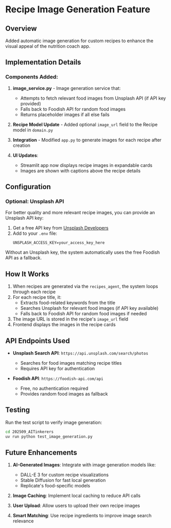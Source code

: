 # Recipe Image Generation Feature

## Overview
Added automatic image generation for custom recipes to enhance the visual appeal of the nutrition coach app.

## Implementation Details

### Components Added:
1. **image_service.py** - Image generation service that:
   - Attempts to fetch relevant food images from Unsplash API (if API key provided)
   - Falls back to Foodish API for random food images
   - Returns placeholder images if all else fails

2. **Recipe Model Update** - Added optional `image_url` field to the Recipe model in `domain.py`

3. **Integration** - Modified `app.py` to generate images for each recipe after creation

4. **UI Updates**:
   - Streamlit app now displays recipe images in expandable cards
   - Images are shown with captions above the recipe details

## Configuration

### Optional: Unsplash API
For better quality and more relevant recipe images, you can provide an Unsplash API key:

1. Get a free API key from [Unsplash Developers](https://unsplash.com/developers)
2. Add to your `.env` file:
   ```
   UNSPLASH_ACCESS_KEY=your_access_key_here
   ```

Without an Unsplash key, the system automatically uses the free Foodish API as a fallback.

## How It Works

1. When recipes are generated via the `recipes_agent`, the system loops through each recipe
2. For each recipe title, it:
   - Extracts food-related keywords from the title
   - Searches Unsplash for relevant food images (if API key available)
   - Falls back to Foodish API for random food images if needed
3. The image URL is stored in the recipe's `image_url` field
4. Frontend displays the images in the recipe cards

## API Endpoints Used

- **Unsplash Search API**: `https://api.unsplash.com/search/photos`
  - Searches for food images matching recipe titles
  - Requires API key for authentication

- **Foodish API**: `https://foodish-api.com/api`
  - Free, no authentication required
  - Provides random food images as fallback

## Testing

Run the test script to verify image generation:
```bash
cd 202509_AITinkerers
uv run python test_image_generation.py
```

## Future Enhancements

1. **AI-Generated Images**: Integrate with image generation models like:
   - DALL-E 3 for custom recipe visualizations
   - Stable Diffusion for fast local generation
   - Replicate's food-specific models

2. **Image Caching**: Implement local caching to reduce API calls

3. **User Upload**: Allow users to upload their own recipe images

4. **Smart Matching**: Use recipe ingredients to improve image search relevance